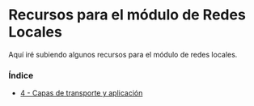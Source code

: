 # Recursos para el módulo de Redes Locales

Aquí iré subiendo algunos recursos para el módulo de redes locales.

### Índice

* [4 - Capas de transporte y aplicación](/T4%20-%20Transporte%20y%20Aplicacion/)
